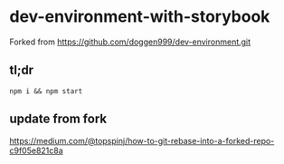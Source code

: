 # dev-environment-with-storybook
Forked from https://github.com/doggen999/dev-environment.git
## tl;dr
`npm i && npm start`
## update from fork
https://medium.com/@topspinj/how-to-git-rebase-into-a-forked-repo-c9f05e821c8a

